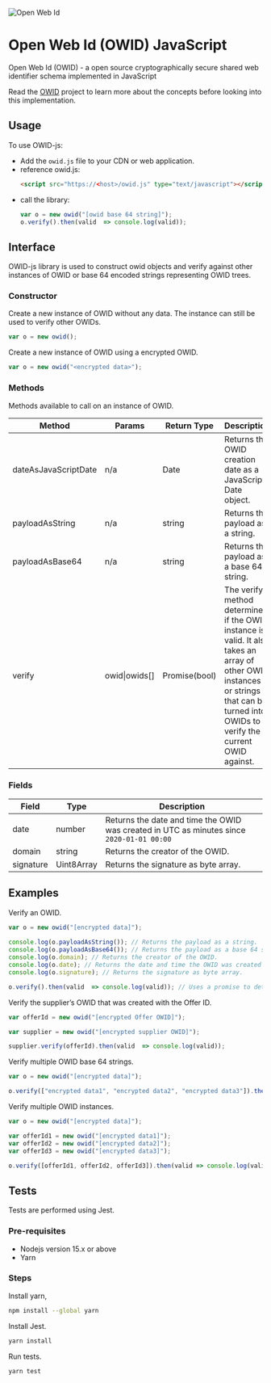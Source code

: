 ![Open Web Id](https://github.com/SWAN-community/owid/raw/main/images/owl.128.pxls.100.dpi.png)

# Open Web Id (OWID) JavaScript

Open Web Id (OWID) - a open source cryptographically secure shared web identifier 
schema implemented in JavaScript

Read the [OWID](https://github.com/SWAN-community/owid) project to learn more about
the concepts before looking into this implementation.

## Usage

To use OWID-js:

* Add the `owid.js` file to your CDN or web application.
* reference owid.js:
    ```html
    <script src="https://<host>/owid.js" type="text/javascript"></script>
    ```
* call the library:
    ```js
    var o = new owid("[owid base 64 string]");
    o.verify().then(valid  => console.log(valid));
    ```
## Interface

OWID-js library is used to construct owid objects and verify against other 
instances of OWID or base 64 encoded strings representing OWID trees.

### Constructor

Create a new instance of OWID without any data. The instance can still be used to 
verify other OWIDs.
```js
var o = new owid();
```

Create a new instance of OWID using a encrypted OWID.
```js
var o = new owid("<encrypted data>");
```

### Methods

Methods available to call on an instance of OWID.

|Method|Params|Return Type|Description|
|-|-|-|-|
|dateAsJavaScriptDate|n/a|Date|Returns the OWID creation date as a JavaScript Date object.|
|payloadAsString|n/a|string|Returns the payload as a string.|
|payloadAsBase64|n/a|string|Returns the payload as a base 64 string.|
|verify|owid\|owids[]|Promise(bool)|The verify method determines if the OWID instance is valid. It also takes an array of other OWID instances or strings that can be turned into OWIDs to verify the current OWID against.|

### Fields

|Field|Type|Description|
|-|-|-|
|date|number|Returns the date and time the OWID was created in UTC as minutes since `2020-01-01 00:00`|
|domain|string|Returns the creator of the OWID.|
|signature|Uint8Array|Returns the signature as byte array.|

## Examples

Verify an OWID.

```js
var o = new owid("[encrypted data]");
 
console.log(o.payloadAsString()); // Returns the payload as a string.
console.log(o.payloadAsBase64()); // Returns the payload as a base 64 string.
console.log(o.domain); // Returns the creator of the OWID.
console.log(o.date); // Returns the date and time the OWID was created in UTC as minutes since `2020-01-01 00:00`.
console.log(o.signature); // Returns the signature as byte array.

o.verify().then(valid  => console.log(valid)); // Uses a promise to determine if the OWID is valid.

```

Verify the supplier’s OWID that was created with the Offer ID.

```js
var offerId = new owid("[encrypted Offer OWID]");

var supplier = new owid("[encrypted supplier OWID]");

supplier.verify(offerId).then(valid  => console.log(valid)); 
```

Verify multiple OWID base 64 strings.

```js
var o = new owid("[encrypted data]");

o.verify(["encrypted data1", "encrypted data2", "encrypted data3"]).then(valid => console.log(valid));
```

Verify multiple OWID instances.

```js
var o = new owid("[encrypted data]");

var offerId1 = new owid("[encrypted data1]");
var offerId2 = new owid("[encrypted data2]");
var offerId3 = new owid("[encrypted data3]");

o.verify([offerId1, offerId2, offerId3]).then(valid => console.log(valid));
```

## Tests

Tests are performed using Jest.

### Pre-requisites

* Nodejs version 15.x or above
* Yarn

### Steps

Install yarn,

```bash
npm install --global yarn
```

Install Jest.

```bash
yarn install
```

Run tests.

```bash
yarn test
```